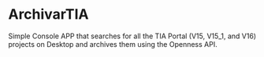 # ArchivarTIA

Simple Console APP that searches for all the TIA Portal (V15, V15_1, and V16) projects on Desktop and archives them using the Openness API.

